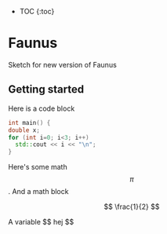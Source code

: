 <script src="https://cdnjs.cloudflare.com/ajax/libs/mathjax/2.7.0/MathJax.js?config=TeX-AMS-MML_HTMLorMML" type="text/javascript"></script>

<script src="https://gist.github.com/allejo/a83bcef99a9e0a6f481fce01e492efff.js"></script>

* TOC
{:toc}

# Faunus
Sketch for new version of Faunus

## Getting started

Here is a code block

``` cpp
int main() {
double x;
for (int i=0; i<3; i++)
  std::cout << i << "\n";
}
```


Here's some math $$\pi$$. And a math block

$$
\frac{1}{2}
$$

A variable \$\$ hej $$
